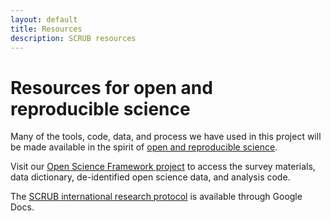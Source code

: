 ```yaml
---
layout: default
title: Resources
description: SCRUB resources
---
```


# Resources for open and reproducible science

Many of the tools, code, data, and process we have used in this project will be made available in the spirit of [open and reproducible science](https://www.nature.com/articles/s41562-016-0021).

Visit our [Open Science Framework project](https://osf.io/u5x3r/) to access the survey materials, data dictionary, de-identified open science data, and analysis code.

The [SCRUB international research protocol](https://docs.google.com/document/d/1X4i5pClbl-YKSLXZhW4x2RkxAEzGRvrhkgPe8Q_rVP0/edit#) is available through Google Docs.
